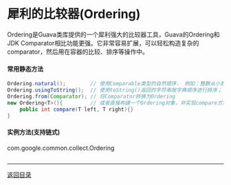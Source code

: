 犀利的比较器(Ordering)
===
Ordering是Guava类库提供的一个犀利强大的比较器工具，Guava的Ordering和JDK Comparator相比功能更强。它非常容易扩展，可以轻松构造复杂的comparator，然后用在容器的比较、排序等操作中。

#### 常用静态方法

```java  
Ordering.natural();        // 使用Comparable类型的自然顺序， 例如：整数从小到大，字符串是按字典顺序;  
Ordering.usingToString();  // 使用toString()返回的字符串按字典顺序进行排序；
Ordering.from(Comparator); // 将Comparator转换为Ordering
new Ordering<T>(){         // 或者直接构建一个Ordering对象，并实现compare方法
	public int compare(T left, T right){}
}
```


#### 实例方法(支持链式)
com.google.common.collect.Ordering

```java

```

------
[返回目录](README.md)
